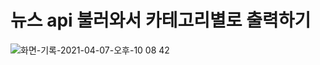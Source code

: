 # 뉴스 api 불러와서 카테고리별로 출력하기

![화면-기록-2021-04-07-오후-10 08 42](https://user-images.githubusercontent.com/64634992/113871832-40cb2d80-97ee-11eb-9c78-d1fb003bd460.gif)